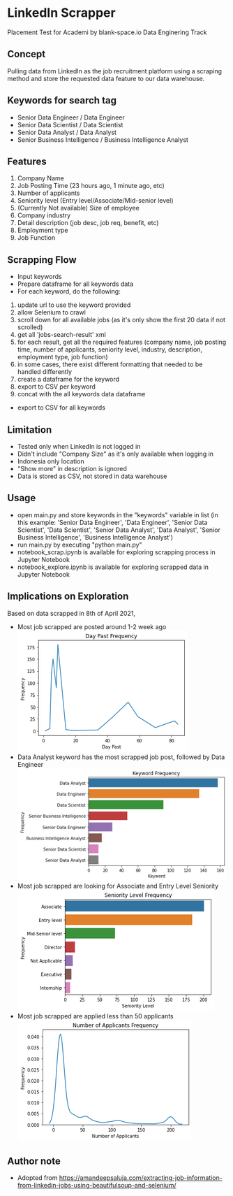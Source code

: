 # LinkedIn Scrapper
 Placement Test for Academi by blank-space.io Data Enginering Track

## Concept
Pulling data from LinkedIn as the job recruitment platform using a scraping method and store the requested data feature to our data warehouse.

## Keywords for search tag
-	Senior Data Engineer / Data Engineer
-	Senior Data Scientist / Data Scientist
-	Senior Data Analyst / Data Analyst
-	Senior Business Intelligence / Business Intelligence Analyst

## Features
1.	Company Name
2.	Job Posting Time (23 hours ago, 1 minute ago, etc)
3.	Number of applicants
4.	Seniority level  (Entry level/Associate/Mid-senior level)
5.	(Currently Not available) Size of employee
6.	Company industry
7.	Detail description (job desc, job req, benefit, etc)
8.	Employment type
9.	Job Function

## Scrapping Flow
- Input keywords
- Prepare dataframe for all keywords data
- For each keyword, do the following:
1. update url to use the keyword provided
2. allow Selenium to crawl
3. scroll down for all available jobs (as it's only show the first 20 data if not scrolled)
4. get all 'jobs-search-result' xml
5. for each result, get all the required features (company name, job posting time, number of applicants, seniority level, industry, description, employment type, job function)
6. in some cases, there exist different formatting that needed to be handled differently
7. create a dataframe for the keyword
8. export to CSV per keyword
9. concat with the all keywords data dataframe
- export to CSV for all keywords

## Limitation
- Tested only when LinkedIn is not logged in
- Didn't include "Company Size" as it's only available when logging in
- Indonesia only location
- "Show more" in description is ignored
- Data is stored as CSV, not stored in data warehouse

## Usage
- open main.py and store keywords in the "keywords" variable in list (in this example: 'Senior Data Engineer', 'Data Engineer', 'Senior Data Scientist', 'Data Scientist', 'Senior Data Analyst',
'Data Analyst', 'Senior Business Intelligence', 'Business Intelligence Analyst')
- run main.py by executing "python main.py"
- notebook_scrap.ipynb is available for exploring scrapping process in Jupyter Notebook
- notebook_explore.ipynb is available for exploring scrapped data in Jupyter Notebook

## Implications on Exploration
Based on data scrapped in 8th of April 2021,
- Most job scrapped are posted around 1-2 week ago
![Alt text](img/day_past.png?raw=true "Day Past")
- Data Analyst keyword has the most scrapped job post, followed by Data Engineer
![Alt text](img/keyword.png?raw=true "Keyword")
- Most job scrapped are looking for Associate and Entry Level Seniority
![Alt text](img/seniority.png?raw=true "Seniority")
- Most job scrapped are applied less than 50 applicants
![Alt text](img/applicants.png?raw=true "Applicants")

## Author note
- Adopted from https://amandeepsaluja.com/extracting-job-information-from-linkedin-jobs-using-beautifulsoup-and-selenium/